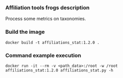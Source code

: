 ### Affiliation tools frogs description ###

Process some metrics on taxonomies.

### Build the image ###

`docker build -t affiliations_stat:1.2.0 .`

### Command example execution ###

`docker run -it --rm -v <path_data>:/root -w /root affiliations_stat:1.2.0 affiliations_stat.py -h`
